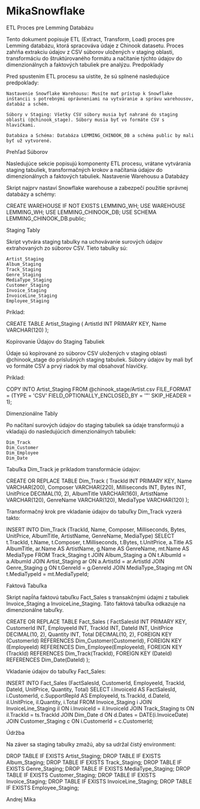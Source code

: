 # MikaSnowflake
ETL Proces pre Lemming Databázu

Tento dokument popisuje ETL (Extract, Transform, Load) proces pre Lemming databázu, ktorá spracováva údaje z Chinook datasetu. Proces zahŕňa extrakciu údajov z CSV súborov uložených v staging oblasti, transformáciu do štruktúrovaného formátu a načítanie týchto údajov do dimenzionálnych a faktových tabuliek pre analýzu.
Predpoklady

Pred spustením ETL procesu sa uistite, že sú splnené nasledujúce predpoklady:

    Nastavenie Snowflake Warehousu: Musíte mať prístup k Snowflake inštancii s potrebnými oprávneniami na vytváranie a správu warehousov, databáz a schém.

    Súbory v Staging: Všetky CSV súbory musia byť nahrané do staging oblasti (@chinook_stage). Súbory musia byť vo formáte CSV s hlavičkami.

    Databáza a Schéma: Databáza LEMMING_CHINOOK_DB a schéma public by mali byť už vytvorené.

Prehľad Súborov

Nasledujúce sekcie popisujú komponenty ETL procesu, vrátane vytvárania staging tabuliek, transformačných krokov a načítania údajov do dimenzionálnych a faktových tabuliek.
Nastavenie Warehousu a Databázy

Skript najprv nastaví Snowflake warehouse a zabezpečí použitie správnej databázy a schémy:

CREATE WAREHOUSE IF NOT EXISTS LEMMING_WH;
USE WAREHOUSE LEMMING_WH;
USE LEMMING_CHINOOK_DB;
USE SCHEMA LEMMING_CHINOOK_DB.public;

Staging Tably

Skript vytvára staging tabulky na uchovávanie surových údajov extrahovaných zo súborov CSV. Tieto tabulky sú:

    Artist_Staging
    Album_Staging
    Track_Staging
    Genre_Staging
    MediaType_Staging
    Customer_Staging
    Invoice_Staging
    InvoiceLine_Staging
    Employee_Staging

Príklad:

CREATE TABLE Artist_Staging (
    ArtistId INT PRIMARY KEY,
    Name VARCHAR(120)
);

Kopírovanie Údajov do Staging Tabuliek

Údaje sú kopírované zo súborov CSV uložených v staging oblasti @chinook_stage do príslušných staging tabuliek. Súbory údajov by mali byť vo formáte CSV a prvý riadok by mal obsahovať hlavičky.

Príklad:

COPY INTO Artist_Staging
FROM @chinook_stage/Artist.csv
FILE_FORMAT = (TYPE = 'CSV' FIELD_OPTIONALLY_ENCLOSED_BY = '"' SKIP_HEADER = 1);

Dimenzionálne Tably

Po načítaní surových údajov do staging tabuliek sa údaje transformujú a vkladajú do nasledujúcich dimenzionálnych tabuliek:

    Dim_Track
    Dim_Customer
    Dim_Employee
    Dim_Date

Tabuľka Dim_Track je príkladom transformácie údajov:

CREATE OR REPLACE TABLE Dim_Track (
    TrackId INT PRIMARY KEY,
    Name VARCHAR(200),
    Composer VARCHAR(220),
    Milliseconds INT,
    Bytes INT,
    UnitPrice DECIMAL(10, 2),
    AlbumTitle VARCHAR(160),
    ArtistName VARCHAR(120),
    GenreName VARCHAR(120),
    MediaType VARCHAR(120)
);

Transformačný krok pre vkladanie údajov do tabuľky Dim_Track vyzerá takto:

INSERT INTO Dim_Track (TrackId, Name, Composer, Milliseconds, Bytes, UnitPrice, AlbumTitle, ArtistName, GenreName, MediaType)
SELECT 
    t.TrackId,
    t.Name,
    t.Composer,
    t.Milliseconds,
    t.Bytes,
    t.UnitPrice,
    a.Title AS AlbumTitle,
    ar.Name AS ArtistName,
    g.Name AS GenreName,
    mt.Name AS MediaType
FROM Track_Staging t
JOIN Album_Staging a ON t.AlbumId = a.AlbumId
JOIN Artist_Staging ar ON a.ArtistId = ar.ArtistId
JOIN Genre_Staging g ON t.GenreId = g.GenreId
JOIN MediaType_Staging mt ON t.MediaTypeId = mt.MediaTypeId;

Faktová Tabuľka

Skript napĺňa faktovú tabuľku Fact_Sales s transakčnými údajmi z tabuliek Invoice_Staging a InvoiceLine_Staging. Táto faktová tabuľka odkazuje na dimenzionálne tabuľky.

CREATE OR REPLACE TABLE Fact_Sales (
    FactSalesId INT PRIMARY KEY,
    CustomerId INT,
    EmployeeId INT,
    TrackId INT,
    DateId INT,
    UnitPrice DECIMAL(10, 2),
    Quantity INT,
    Total DECIMAL(10, 2),
    FOREIGN KEY (CustomerId) REFERENCES Dim_Customer(CustomerId),
    FOREIGN KEY (EmployeeId) REFERENCES Dim_Employee(EmployeeId),
    FOREIGN KEY (TrackId) REFERENCES Dim_Track(TrackId),
    FOREIGN KEY (DateId) REFERENCES Dim_Date(DateId)
);

Vkladanie údajov do tabuľky Fact_Sales:

INSERT INTO Fact_Sales (FactSalesId, CustomerId, EmployeeId, TrackId, DateId, UnitPrice, Quantity, Total)
SELECT 
    i.InvoiceId AS FactSalesId,
    i.CustomerId,
    c.SupportRepId AS EmployeeId,
    ts.TrackId,
    d.DateId,
    il.UnitPrice,
    il.Quantity,
    i.Total
FROM Invoice_Staging i
JOIN InvoiceLine_Staging il ON i.InvoiceId = il.InvoiceId
JOIN Track_Staging ts ON il.TrackId = ts.TrackId
JOIN Dim_Date d ON d.Dates = DATE(i.InvoiceDate)
JOIN Customer_Staging c ON i.CustomerId = c.CustomerId;

Údržba

Na záver sa staging tabulky zmažú, aby sa udržal čistý environment:

DROP TABLE IF EXISTS Artist_Staging;
DROP TABLE IF EXISTS Album_Staging;
DROP TABLE IF EXISTS Track_Staging;
DROP TABLE IF EXISTS Genre_Staging;
DROP TABLE IF EXISTS MediaType_Staging;
DROP TABLE IF EXISTS Customer_Staging;
DROP TABLE IF EXISTS Invoice_Staging;
DROP TABLE IF EXISTS InvoiceLine_Staging;
DROP TABLE IF EXISTS Employee_Staging;


Andrej Mika
